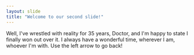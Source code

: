 ```yaml
---
layout: slide
title: "Welcome to our second slide!"
---
```

Well, I've wrestled with reality for 35 years, Doctor, and I'm happy to state I finally won out over it. I always have a wonderful time, wherever I am, whoever I'm with.
Use the left arrow to go back!
